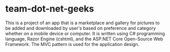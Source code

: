 # team-dot-net-geeks
This is a project of an app that is a marketplace and gallery for pictures to be added and downloaded by user's based on preference and category whether on a mobile device or computer. It is written using C# programming language, Razor Engine (cshtml), and the ASP.NET Core Open-Source Web Framework. The MVC pattern is used for the application design.
